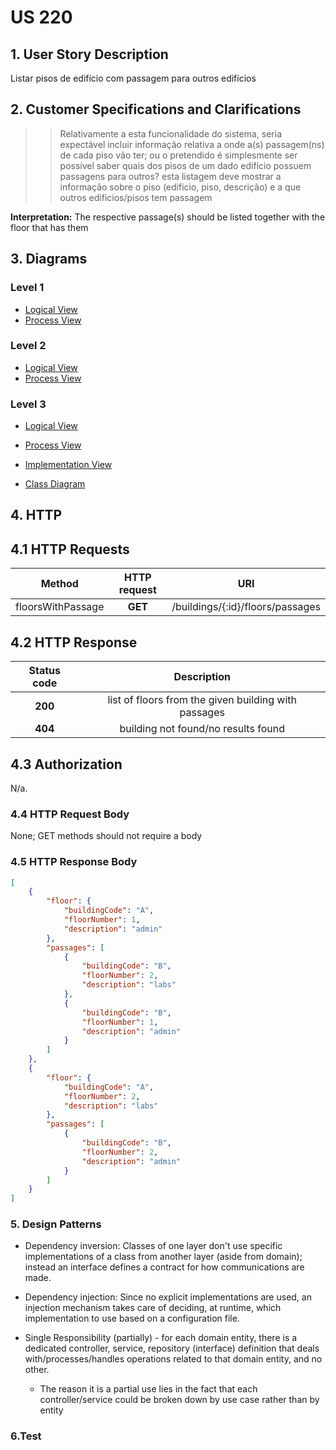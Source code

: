 # US 220

## 1. User Story Description
Listar pisos de edifício com passagem para outros edifícios

## 2. Customer Specifications and Clarifications
> > Relativamente a esta funcionalidade do sistema, seria expectável incluir informação relativa a onde a(s) passagem(ns) de cada piso vão ter; ou o pretendido é simplesmente ser possível saber quais dos pisos de um dado edifício possuem passagens para outros?
> esta listagem deve mostrar a informação sobre o piso (edificio, piso, descrição) e a que outros edificios/pisos tem passagem

**Interpretation:** The respective passage(s) should be listed together with the floor that has them

## 3. Diagrams

### Level 1

- [Logical View](../general-purpose/level1/logical-view.svg)
- [Process View](./level1/process-view.svg)

### Level 2
- [Logical View](../general-purpose/level2/logical-view.svg)
- [Process View](./level2/process-view.svg)

### Level 3
- [Logical View](../general-purpose/level3/logical-view.svg)
- [Process View](./level3/process-view.svg)
- [Implementation View](../general-purpose/level3/implementation-view.svg)

- [Class Diagram](./class-diagram.svg)

## 4. HTTP

## 4.1 HTTP Requests

|  Method           | HTTP request  | URI                                |
|:-----------------:|:-------------:|:----------------------------------:|
| floorsWithPassage | **GET**       |  /buildings/{:id}/floors/passages  |


## 4.2 HTTP Response
| Status code |   Description   |
|:-----------:|:---------------:|
|   **200**   | list of floors from the given building with passages |
|   **404**   | building not found/no results found |

## 4.3 Authorization
N/a.

### 4.4 HTTP Request Body
None; GET methods should not require a body

### 4.5 HTTP Response Body
```json
[
    {
        "floor": {
            "buildingCode": "A",
            "floorNumber": 1,
            "description": "admin"
        },
        "passages": [
            {
                "buildingCode": "B",
                "floorNumber": 2,
                "description": "labs"
            },
            {
                "buildingCode": "B",
                "floorNumber": 1,
                "description": "admin"
            }
        ]
    },
    {
        "floor": {
            "buildingCode": "A",
            "floorNumber": 2,
            "description": "labs"
        },
        "passages": [
            {
                "buildingCode": "B",
                "floorNumber": 2,
                "description": "admin"
            }
        ]
    }
]
```

### 5. Design Patterns
- Dependency inversion: Classes of one layer don't use specific implementations of a class from another layer (aside from domain); instead an interface defines a contract for how communications are made.

- Dependency injection: Since no explicit implementations are used, an injection mechanism takes care of deciding, at runtime, which implementation to use based on a configuration file.

- Single Responsibility (partially) - for each domain entity, there is a dedicated controller, service, repository (interface) definition that deals with/processes/handles operations related to that domain entity, and no other.
    + The reason it is a partial use lies in the fact that each controller/service could be broken down by use case rather than by entity

### 6.Test
<!-- TODO -->
